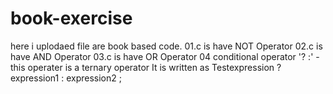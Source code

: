 # book-exercise
here i uplodaed file are book based code. 
01.c is have NOT Operator
02.c is have AND Operator
03.c is have OR Operator
04 conditional operator '?  :' -this operater is a ternary operator It is written as Testexpression ? expression1 : expression2 ;
